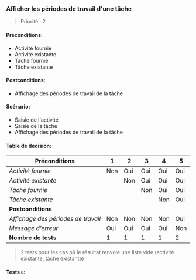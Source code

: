 ### **Afficher les périodes de travail d'une tâche**

> Priorité : 2

#### Préconditions:

- Activité fournie
- Activité existante
- Tâche fournie
- Tâche existante

#### Postconditions:

- Affichage des périodes de travail de la tâche

#### Scénario:

- Saisie de l'activité
- Saisie de la tâche
- Affichage des périodes de travail de la tâche

#### Table de decision:

| Préconditions                       | 1   | 2   | 3   | 4   | 5   |
| ----------------------------------- | --- | --- | --- | --- | --- |
| _Activité fournie_                  | Non | Oui | Oui | Oui | Oui |
| _Activité existante_                |     | Non | Oui | Oui | Oui |
| _Tâche fournie_                     |     |     | Non | Oui | Oui |
| _Tâche existante_                   |     |     |     | Non | Oui |
| **Postconditions**                  |     |     |     |     |     |
| _Affichage des périodes de travail_ | Non | Non | Non | Non | Oui |
| _Message d'erreur_                  | Oui | Oui | Oui | Oui | Non |
| **Nombre de tests**                 | 1   | 1   | 1   | 1   | 2   |

> 2 tests pour les cas où le résultat renvoie une liste vide (activité existante, tâche existante)

#### Tests `6`:
